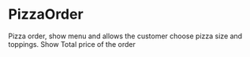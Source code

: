 # PizzaOrder
 Pizza order, show menu and allows the customer choose pizza size and toppings. Show Total price of the order 
